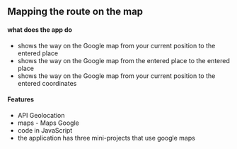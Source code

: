 ## Mapping the route on the map

#### what does the app do
* shows the way on the Google map from your current position to the entered place
* shows the way on the Google map from the entered place to the entered place
* shows the way on the Google map from your current position to the entered coordinates

#### Features
* API Geolocation
* maps - Maps Google
* code in JavaScript
* the application has three mini-projects that use google maps






